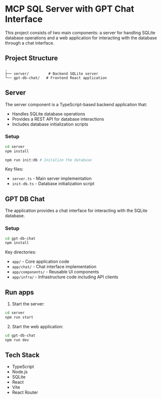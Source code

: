 # MCP SQL Server with GPT Chat Interface

This project consists of two main components: a server for handling SQLite database operations and a web application for interacting with the database through a chat interface.

## Project Structure

```
.
├── server/         # Backend SQLite server
└── gpt-db-chat/   # Frontend React application
```

## Server

The server component is a TypeScript-based backend application that:

- Handles SQLite database operations
- Provides a REST API for database interactions
- Includes database initialization scripts

### Setup

```bash
cd server
npm install

npm run init:db # Initalize the database
```

Key files:
- `server.ts` - Main server implementation
- `init-db.ts` - Database initialization script

## GPT DB Chat

The application provides a chat interface for interacting with the SQLite database.

### Setup

```bash
cd gpt-db-chat
npm install
```

Key directories:
- `app/` - Core application code
- `app/chat/` - Chat interface implementation
- `app/components/` - Reusable UI components
- `app/infra/` - Infrastructure code including API clients

## Run apps

1. Start the server:
```bash
cd server
npm run start
```

2. Start the web application:
```bash
cd gpt-db-chat
npm run dev
```

## Tech Stack

- TypeScript
- Node.js
- SQLite
- React
- Vite
- React Router
